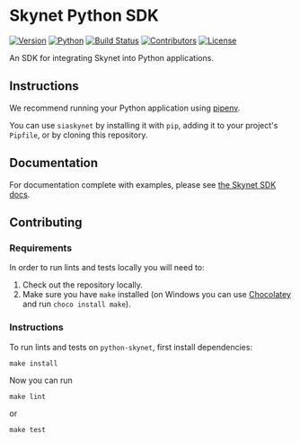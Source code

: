 # Skynet Python SDK

[![Version](https://img.shields.io/pypi/v/siaskynet)](https://pypi.org/project/siaskynet)
[![Python](https://img.shields.io/pypi/pyversions/siaskynet)](https://pypi.org/project/siaskynet)
[![Build Status](https://img.shields.io/github/workflow/status/NebulousLabs/python-skynet/Pull%20Request)](https://github.com/NebulousLabs/python-skynet/actions)
[![Contributors](https://img.shields.io/github/contributors/NebulousLabs/python-skynet)](https://github.com/NebulousLabs/python-skynet/graphs/contributors)
[![License](https://img.shields.io/pypi/l/siaskynet)](https://pypi.org/project/siaskynet)

An SDK for integrating Skynet into Python applications.

## Instructions

We recommend running your Python application using [pipenv](https://pipenv-searchable.readthedocs.io/basics.html).

You can use `siaskynet` by installing it with `pip`, adding it to your project's `Pipfile`, or by cloning this repository.

## Documentation

For documentation complete with examples, please see [the Skynet SDK docs](https://siasky.net/docs/?python#introduction).

## Contributing

### Requirements

In order to run lints and tests locally you will need to:

1. Check out the repository locally.
2. Make sure you have `make` installed (on Windows you can use [Chocolatey](https://chocolatey.org/) and run `choco install make`).

### Instructions

To run lints and tests on `python-skynet`, first install dependencies:

```
make install
```

Now you can run

```
make lint
```

or

```
make test
```
